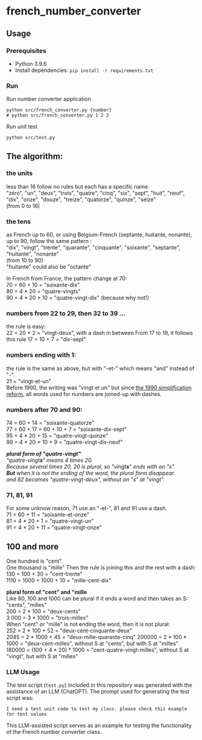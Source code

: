# french_number_converter

## Usage

### Prerequisites
- Python 3.9.6
- Install dependencies: `pip install -r requirements.txt`


### Run
Run number converter application
```
python src/french_converter.py {number}
# python src/french_converter.py 1 2 3
```
Run unit test
```
python src/test.py
```


## The algorithm:

### the units
less than 16 follow no rules but each has a specific name.  
"zéro", "un", "deux", "trois", "quatre", "cinq", "six", "sept", "huit", "neuf", "dix", "onze", "douze", "treize", "quatorze", "quinze", "seize"  
(from 0 to 16)

### the tens
as French up to 60, or using Belgium-French (septante, huitante, nonante), up to 90, follow the same pattern :   
"dix", "vingt", "trente", "quarante", "cinquante", "soixante", "septante", "huitante", "nonante"  
(from 10 to 90)  
"huitante" could also be "octante"  
  
In French from France, the pattern change at 70:  
70 = 60 + 10 =  "soixante-dix"  
80 = 4 * 20 = "quatre-vingts"  
90 = 4 * 20 + 10 = "quatre-vingt-dix" (because why not!)  

### numbers from 22 to 29, then 32 to 39 ...
the rule is easy:  
22 = 20 + 2 = "vingt-deux", with a dash in between
From 17 to 19, it follows this rule
17 = 10 + 7 = "dix-sept"

### numbers ending with 1:
the rule is the same as above, but with "-et-" which means "and" instead of "-".    
21 = "vingt-et-un"  
Before 1990, the writing was "vingt et un" but since [the 1990 simplification reform](https://fr.wiktionary.org/wiki/Annexe:Rectifications_orthographiques_du_fran%C3%A7ais_en_1990#Num%C3%A9raux_compos%C3%A9s), all words used for numbers are joined-up with dashes.  

### numbers after 70 and 90:
74 = 60 + 14 = "soixante-quatorze"  
77 = 60 + 17 = 60 + 10 + 7 = "soixante-dix-sept"  
95 = 4 * 20 + 15 = "quatre-vingt-quinze"  
99 = 4 * 20 + 10 + 9 = "quatre-vingt-dix-neuf"

_**plural form of "quatre-vingt"**  
"quatre-vingt**s**" means 4 times 20.  
Because several times 20, 20 is plural, so "vingt**s**" ends with an "s".  
**But** when it is not the ending of the word, the plural form disappear.  
and 82 becames "quatre-vingt-deux", without an "s" at "vingt"._

### 71, 81, 91
For some unknow reason, 71 use an "-et-", 81 and 91 use a dash.  
71 = 60 + 11 = "soixante-et-onze"  
81 = 4 * 20 + 1 = "quatre-vingt-un"  
91 = 4 * 20 + 11 = "quatre-vingt-onze"

## 100 and more
One hundred is "cent".  
One thousand is "mille"
Then the rule is joining this and the rest with a dash:  
130 = 100 + 30 = "cent-trente"  
1110 = 1000 + 1000 + 10 = "mille-cent-dix"

**plural form of "cent" and "mille**  
Like 80, 100 and 1000 can be plural if it ends a word and then takes an S: "cents", "milles"  
200 = 2 * 100 = "deux-cents"  
3 000 = 3 * 1000 = "trois-milles"  
When "cent" or "mille" is not ending the word, then it is not plural:  
252 = 2 * 100 + 52 = "deux-cent-cinquante-deux"  
2045 = 2 * 1000 + 45 = "deux-mille-quarante-cinq"
200000 = 2 * 100 * 1000 = "deux-cent-milles", without S at "cents", but with S at "milles"    
180000 = (100 + 4 * 20) * 1000 = "cent-quatre-vingt-milles", without S at "vingt", but with S at "milles"  


### LLM Usage

The test script (`test.py`) included in this repository was generated with the assistance of an LLM (ChatGPT). 
The prompt used for generating the test script was:
```
I need a test unit code to test my class. please check this example for test values
```
This LLM-assisted script serves as an example for testing the functionality of the French number converter class.
